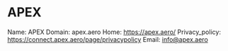 
# APEX

Name: APEX
Domain: apex.aero
Home: https://apex.aero/
Privacy_policy: https://connect.apex.aero/page/privacypolicy
Email: info@apex.aero
